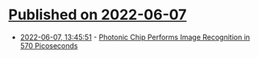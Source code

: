 # [Published on 2022-06-07](index.md)

* [2022-06-07, 13:45:51](https://news.ycombinator.com/item?id=31654222) - [Photonic Chip Performs Image Recognition in 570 Picoseconds](https://spectrum.ieee.org/photonic-neural-network)
